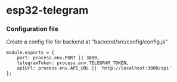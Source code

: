 # esp32-telegram


### Configuration file
Create a config file for backend at "backend/src/config/config.js"

```
module.exports = {
    port: process.env.PORT || 3000,
    telegramToken: process.env.TELEGRAM_TOKEN,
    apiUrl: process.env.API_URL || 'http://localhost:3000/api'
};
```
